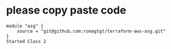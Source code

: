 # please copy paste code

```
module "asg" {
    source = "git@github.com:romagtgt/terraform-aws-asg.git"
}
Started Class 2
```